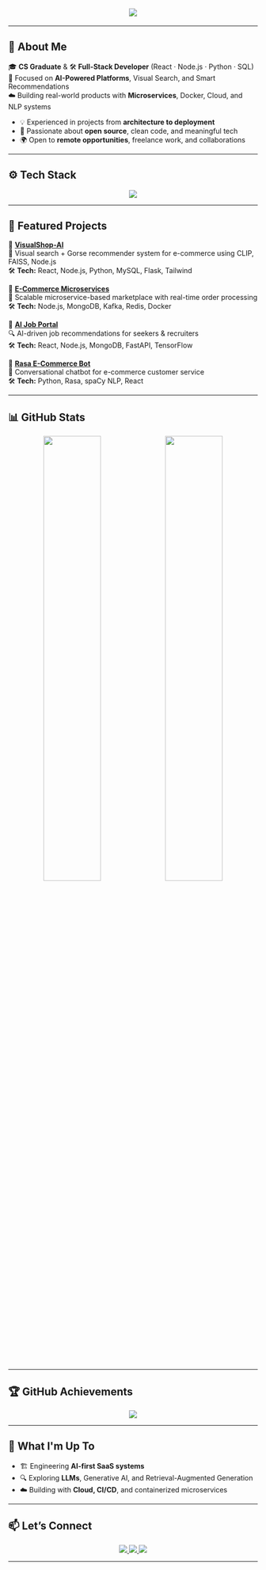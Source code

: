 <h1 align="center">
  <img src="https://readme-typing-svg.herokuapp.com?font=Poppins&duration=3000&pause=1000&color=1E90FF&center=true&vCenter=true&width=550&lines=Hey%2C+I'm+Amaeda+Qureshi!;Full-Stack+Engineer+%7C+AI+%26+ML+Builder;Scalable+Web+%2B+Intelligent+Systems;Open+to+Remote+Opportunities+%7C+Freelance+%7C+Collab" />
</h1>

---

## 🧠 About Me

🎓 **CS Graduate** & 🛠️ **Full-Stack Developer** (React · Node.js · Python · SQL)  
🤖 Focused on **AI-Powered Platforms**, Visual Search, and Smart Recommendations  
☁️ Building real-world products with **Microservices**, Docker, Cloud, and NLP systems

- 💡 Experienced in projects from **architecture to deployment**
- 💬 Passionate about **open source**, clean code, and meaningful tech
- 🌍 Open to **remote opportunities**, freelance work, and collaborations

---

## ⚙️ Tech Stack

<p align="center">
  <img src="https://skillicons.dev/icons?i=js,ts,react,nextjs,nodejs,express,mongodb,mysql,python,fastapi,tensorflow,docker,kubernetes,vercel,git,github" />
</p>

---

## 📌 Featured Projects

🔹 **[VisualShop-AI](https://github.com/AmaedaQ/VisualShop-AI)**  
🧠 Visual search + Gorse recommender system for e-commerce using CLIP, FAISS, Node.js  
🛠 **Tech:** React, Node.js, Python, MySQL, Flask, Tailwind

🔹 **[E-Commerce Microservices](https://github.com/AmaedaQ/ecommerce-microservices)**  
🛒 Scalable microservice-based marketplace with real-time order processing  
🛠 **Tech:** Node.js, MongoDB, Kafka, Redis, Docker

🔹 **[AI Job Portal](https://github.com/AmaedaQ/job-portal)**  
🔍 AI-driven job recommendations for seekers & recruiters  
🛠 **Tech:** React, Node.js, MongoDB, FastAPI, TensorFlow

🔹 **[Rasa E-Commerce Bot](https://github.com/AmaedaQ/rasa-ecommerce-bot)**  
💬 Conversational chatbot for e-commerce customer service  
🛠 **Tech:** Python, Rasa, spaCy NLP, React

---

## 📊 GitHub Stats

<p align="center">
  <img src="https://github-readme-stats.vercel.app/api?username=AmaedaQ&show_icons=true&theme=tokyonight&count_private=true" width="48%" />
  <img src="https://github-readme-streak-stats.herokuapp.com/?user=AmaedaQ&theme=tokyonight" width="48%" />
</p>

---

## 🏆 GitHub Achievements

<p align="center">
  <img src="https://github-profile-trophy.vercel.app/?username=AmaedaQ&theme=algolia&no-frame=true&margin-w=10&row=1&column=6" />
</p>

---

## 🔭 What I'm Up To

- 🏗️ Engineering **AI-first SaaS systems**
- 🔍 Exploring **LLMs**, Generative AI, and Retrieval-Augmented Generation
- ☁️ Building with **Cloud, CI/CD**, and containerized microservices

---

## 📫 Let’s Connect

<p align="center">
  <a href="https://www.linkedin.com/in/amaeda-qureshi-305bb928a" target="_blank">
    <img src="https://img.shields.io/badge/LinkedIn-%230077B5.svg?style=flat&logo=linkedin&logoColor=white" />
  </a>
  <a href="https://github.com/AmaedaQ" target="_blank">
    <img src="https://img.shields.io/badge/GitHub-%23181717.svg?style=flat&logo=github&logoColor=white" />
  </a>
  <a href="mailto:amaedaqureshi@gmail.com" target="_blank">
    <img src="https://img.shields.io/badge/Gmail-D14836?style=flat&logo=gmail&logoColor=white" />
  </a>
</p>

---


